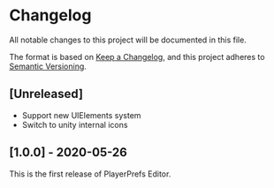 # Changelog
All notable changes to this project will be documented in this file.

The format is based on [Keep a Changelog](https://keepachangelog.com/en/1.0.0/),
and this project adheres to [Semantic Versioning](https://semver.org/spec/v2.0.0.html).

## [Unreleased]
- Support new UIElements system
- Switch to unity internal icons

## [1.0.0] - 2020-05-26
This is the first release of PlayerPrefs Editor.